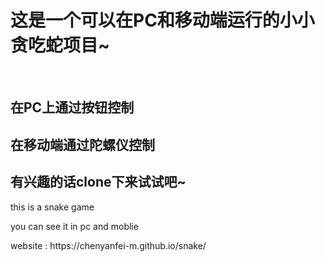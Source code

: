 <h1>这是一个可以在PC和移动端运行的小小贪吃蛇项目~</h1></br>
<h2>在PC上通过按钮控制</h2>
<h2>在移动端通过陀螺仪控制</h2>
<h2>有兴趣的话clone下来试试吧~</h2>
<p>this is a snake game</p>
<p>you can see it in pc and moblie</p>
<p>website : https://chenyanfei-m.github.io/snake/</p>
